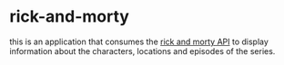 # rick-and-morty
this is an application that consumes the [rick and morty API](https://rickandmortyapi.com) to display information about the characters, locations and episodes of the series.
